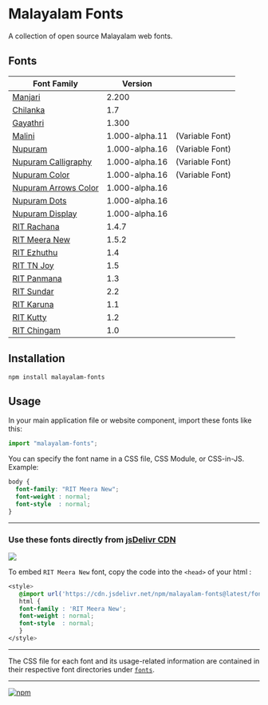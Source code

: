 # Malayalam Fonts
A collection of open source Malayalam web fonts.

## Fonts
| **Font Family** | **Version** |  |
|---|---|---|
| [Manjari](fonts/Manjari/) | 2.200 |
| [Chilanka](fonts/Chilanka/) | 1.7 |
| [Gayathri](fonts/Gayathri/) | 1.300 |
| [Malini](fonts/Malini/) | 1.000-alpha.11 | (Variable Font) |
| [Nupuram](fonts/Nupuram/) | 1.000-alpha.16 | (Variable Font) |
| [Nupuram Calligraphy](fonts/Nupuram-Calligraphy/) | 1.000-alpha.16 | (Variable Font) |
| [Nupuram Color](fonts/Nupuram-Color/) | 1.000-alpha.16 | (Variable Font) |
| [Nupuram Arrows Color](fonts/Nupuram-Arrows-Color/) | 1.000-alpha.16 |
| [Nupuram Dots](fonts/Nupuram-Dots/) | 1.000-alpha.16 |
| [Nupuram Display](fonts/Nupuram-Display/) | 1.000-alpha.16 |
| [RIT Rachana](fonts/RIT-Rachana/) | 1.4.7 |
| [RIT Meera New](fonts/RIT-MeeraNew/) | 1.5.2 |
| [RIT Ezhuthu](fonts/RIT-Ezhuthu/) | 1.4 |
| [RIT TN Joy](fonts/RIT-TNJoy/) | 1.5 |
| [RIT Panmana](fonts/RIT-Panmana/) | 1.3 |
| [RIT Sundar](fonts/RIT-Sundar/) | 2.2 |
| [RIT Karuna](fonts/RIT-Karuna/) | 1.1 |
| [RIT Kutty](fonts/RIT-Kutty/) | 1.2 |
| [RIT Chingam](fonts/RIT-Chingam/) | 1.0 |

## Installation

```shell
npm install malayalam-fonts
```
## Usage

In your main application file or website component, import these fonts like this:

```javascript
import "malayalam-fonts";
```
You can specify the font name in a CSS file, CSS Module, or CSS-in-JS. Example:

```css
body {
  font-family: "RIT Meera New";
  font-weight : normal;
  font-style  : normal;
}
```
---

### Use these fonts directly from [jsDelivr CDN](https://www.jsdelivr.com/package/npm/malayalam-fonts)

[![](https://data.jsdelivr.com/v1/package/npm/malayalam-fonts/badge)](https://www.jsdelivr.com/package/npm/malayalam-fonts)

To embed `RIT Meera New` font, copy the code into the `<head>` of your html :

```css
<style>
   @import url('https://cdn.jsdelivr.net/npm/malayalam-fonts@latest/fonts.min.css');
   html {
   font-family : 'RIT Meera New';
   font-weight : normal;
   font-style  : normal;
   }
</style>
```
---

The CSS file for each font and its usage-related information are contained in their respective font directories under [`fonts`](fonts/).

----
[![npm](https://img.shields.io/npm/v/malayalam-fonts?color=red)](https://www.npmjs.com/package/malayalam-fonts)